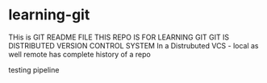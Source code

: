 # learning-git
THis is GIT README FILE
THIS REPO IS FOR LEARNING GIT
GIT IS DISTRIBUTED VERSION CONTROL SYSTEM
In a Distrubuted VCS - local as well remote has complete history of a repo

testing pipeline 